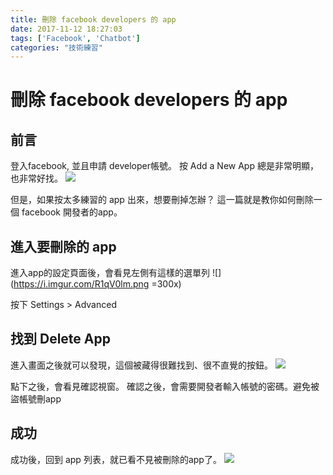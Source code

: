 ```yaml
---
title: 刪除 facebook developers 的 app
date: 2017-11-12 18:27:03
tags: ['Facebook', 'Chatbot']
categories: "技術練習"
---
```


# 刪除 facebook developers 的 app

## 前言

登入facebook, 並且申請 developer帳號。
按 Add a New App 總是非常明顯，也非常好找。
![](https://i.imgur.com/EAnuyWg.png)

但是，如果按太多練習的 app 出來，想要刪掉怎辦？
這一篇就是教你如何刪除一個 facebook 開發者的app。

## 進入要刪除的 app

進入app的設定頁面後，會看見左側有這樣的選單列
![](https://i.imgur.com/R1qV0lm.png =300x)

按下 Settings > Advanced

## 找到 Delete App

進入畫面之後就可以發現，這個被藏得很難找到、很不直覺的按鈕。
![](https://i.imgur.com/FihwHmQ.png)

點下之後，會看見確認視窗。
確認之後，會需要開發者輸入帳號的密碼。避免被盜帳號刪app

## 成功

成功後，回到 app 列表，就已看不見被刪除的app了。
![](https://i.imgur.com/cLOQjb1.png)
